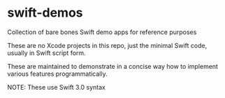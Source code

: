 # swift-demos
Collection of bare bones Swift demo apps for reference purposes

These are no Xcode projects in this repo, just the minimal Swift code, usually in Swift script form.

These are maintained to demonstrate in a concise way how to implement various features programmatically.

NOTE: These use Swift 3.0 syntax
